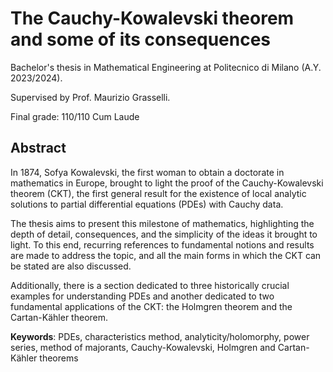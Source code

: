 # The Cauchy-Kowalevski theorem and some of its consequences

Bachelor's thesis in Mathematical Engineering at Politecnico di Milano (A.Y. 2023/2024).

Supervised by Prof. Maurizio Grasselli.

Final grade: 110/110 Cum Laude

## Abstract

In 1874, Sofya Kowalevski, the first woman to obtain a doctorate in mathematics in Europe, brought to light the proof of the Cauchy-Kowalevski theorem (CKT), the first general result for the existence of local analytic solutions to partial differential equations (PDEs) with Cauchy data.

The thesis aims to present this milestone of mathematics, highlighting the depth of detail, consequences, and the simplicity of the ideas it brought to light. To this end, recurring references to fundamental notions and results are made to address the topic, and all the main forms in which the CKT can be stated are also discussed.

Additionally, there is a section dedicated to three historically crucial examples for understanding PDEs and another dedicated to two fundamental applications of the CKT: the Holmgren theorem and the Cartan-Kähler theorem.

__Keywords__: PDEs, characteristics method, analyticity/holomorphy, power series, method of majorants, Cauchy-Kowalevski, Holmgren and Cartan-Kähler theorems
